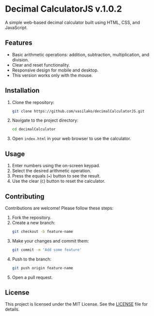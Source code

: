 # Decimal CalculatorJS v.1.0.2

A simple web-based decimal calculator built using HTML, CSS, and JavaScript.

## Features

- Basic arithmetic operations: addition, subtraction, multiplication, and division.
- Clear and reset functionality.
- Responsive design for mobile and desktop.
- This version works only with the mouse.

## Installation

1. Clone the repository:
   ```sh
   git clone https://github.com/vasilako/decimalCalculatorJS.git
   ```
2. Navigate to the project directory:
   ```sh
   cd decimalCalculator
   ```
3. Open `index.html` in your web browser to use the calculator.

## Usage

1. Enter numbers using the on-screen keypad.
2. Select the desired arithmetic operation.
3. Press the equals (`=`) button to see the result.
4. Use the clear (`C`) button to reset the calculator.

## Contributing

Contributions are welcome! Please follow these steps:

1. Fork the repository.
2. Create a new branch:
   ```sh
   git checkout -b feature-name
   ```
3. Make your changes and commit them:
   ```sh
   git commit -m 'Add some feature'
   ```
4. Push to the branch:
   ```sh
   git push origin feature-name
   ```
5. Open a pull request.

## License

This project is licensed under the MIT License. See the [LICENSE](LICENSE) file for details.
